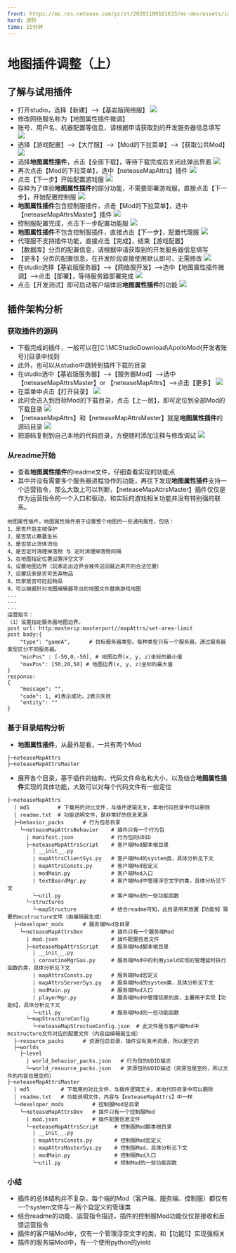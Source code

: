 ```yaml
---
front: https://mc.res.netease.com/pc/zt/20201109161633/mc-dev/assets/img/ditu_04.3a07fe10.png
hard: 进阶
time: 15分钟
---
```


# 地图插件调整（上）
## 了解与试用插件

* 打开studio，选择【新建】-->【基岩版网络服】
![](./images/ditu_01.png)
*  修改网络服名称为【地图属性插件微调】
*  账号、用户名、机器配置等信息，请根据申请获取到的开发服务器信息填写
![](./images/ditu_02.png)
* 选择【游戏配置】-->【大厅服】-->【Mod的下拉菜单】-->【获取公共Mod】
![](./images/ditu_03.png)
* 选择**地图属性插件**，点击【全部下载】，等待下载完成后关闭此弹出界面
![](./images/ditu_04.png)
* 再次点击【Mod的下拉菜单】，选中【neteaseMapAttrs】插件
![](./images/ditu_05.png)
* 点击【下一步】开始配置游戏服
![](./images/ditu_06.png)
* 存粹为了体验**地图属性插件**的部分功能，不需要部署游戏服，直接点击【下一步】，开始配置控制服
![](./images/ditu_07.png)
* **地图属性插件**包含控制服插件，点击【Mod的下拉菜单】，选中【neteaseMapAttrsMaster】插件
![](./images/ditu_08.png)
* 控制服配置完成，点击下一步配置功能服
![](./images/ditu_09.png)
* **地图属性插件**不包含控制服插件，直接点击【下一步】，配置代理服
![](./images/ditu_10.png)
* 代理服不支持插件功能，直接点击【完成】，结束【游戏配置】
* 【数据库】分页的配置信息，请根据申请获取到的开发服务器信息填写
* 【更多】分页的配置信息，在开发阶段直接使用默认即可，无需修改
 ![](./images/ditu_11.png)
*  在studio选择【基岩版服务器】-->【网络服开发】-->选中【地图属性插件微调】-->点击【部署】，等待服务器部署完成
![](./images/ditu_12.png)
* 点击【开发测试】即可启动客户端体验**地图属性插件**的功能
![](./images/ditu_13.png)

## 插件架构分析
### 获取插件的源码
* 下载完成的插件，一般可以在[C:\MCStudioDownload\ApolloMod\{开发者账号}]目录中找到
* 此外，也可以从studio中跳转到插件下载的目录
* 在studio选中【基岩版服务器】-->【服务器Mod】-->选中【neteaseMapAttrsMaster】or 【neteaseMapAttrs】-->点击【更多】
![](./images/ditu_14.png)
* 在菜单中点击【打开目录】
![](./images/ditu_15.png)
* 此时会进入到目标Mod的下载目录，点击【上一层】，即可定位到全部Mod的下载目录
![](./images/ditu_16.png)
* 【neteaseMapAttrs】和【neteaseMapAttrsMaster】就是**地图属性插件**的源码目录
![](./images/ditu_17.png)
* 把源码复制到自己本地的代码目录，方便随时添加注释与修改调试
![](./images/ditu_18.png)
### 从readme开始
* 查看**地图属性插件**的readme文件，仔细查看实现的功能点
* 其中并没有需要多个服务器进程协作的功能，再往下发现**地图属性插件**支持一个运营指令，那么大致上可以判断，【neteaseMapAttrsMaster】插件仅仅是作为运营指令的一个入口和驱动，和实际的游戏相关功能并没有特别强的联系。
```
地图属性插件，地图属性插件用于设置整个地图的一些通用属性，包括：
1、是否开启主城保护
2、是否禁止藤蔓生长
3、是否禁止流体流动
4、是否定时清理掉落物 与 定时清理掉落物间隔
5、在地图指定位置设置浮空文字
6、设置地图边界（玩家走出边界会被传送回最近离开的合法位置）
7、设置玩家是否可丢弃物品
8、玩家是否可捡起物品
9、可以根据针对地图编辑器导出的地图文件替换游戏地图
...
...
...
运营指令：
（1）设置指定服务器地图边界。
post url: http:masterip:masterport//mapAttrs/set-area-limit
post body:{
	"type": "gameA",      # 目标服务器类型。每种类型只有一个服务器，通过服务器类型区分不同服务器。
	"minPos" : [-50,0,-50], # 地图边界(x, y, z)坐标的最小值
	"maxPos": [50,20,50] # 地图边界(x, y, z)坐标的最大值
}
response:
{
    "message": "",
    "code": 1, #1表示成功，2表示失败
    "entity": ""
}
```
### 基于目录结构分析
* **地图属性插件**，从最外层看，一共有两个Mod
```
├─neteaseMapAttrs
├─neteaseMapAttrsMaster
```
* 展开各个目录，基于插件的结构，代码文件命名和大小，以及结合**地图属性插件**实现的具体功能，大致可以对每个代码文件有一些定位
```
├─neteaseMapAttrs
  | md5         # 下载用的对比文件，与插件逻辑无关，本地代码目录中可以删除
  | readme.txt  # 功能说明文件，是非常好的信息来源
  ├─behavior_packs      # 行为包总目录
    └─neteaseMapAttrsBehavior    # 插件只有一个行为包
      | manifest.json            # 行为包的UDID
      ├─neteaseMapAttrsScript    # 客户端Mod脚本根目录
        | __init__.py
        | mapAttrsClientSys.py   # 客户端Mod的system类，具体分析见下文
        | mapAttrsConsts.py      # 客户端Mod宏定义
        | modMain.py             # 客户端Mod入口
        | textBoardMgr.py        # 客户端Mod中管理浮空文字的类，具体分析见下文
        └─util.py                # 客户端Mod的一些功能函数
      └─structures
        └─mapStructure           # 结合readme可知，此目录用来放置【功能9】需要的mcstructure文件（由编辑器生成）
  ├─developer_mods      # 服务端Mod总目录
    └─neteaseMapAttrsDev         # 插件只有一个服务端Mod
      | mod.json                 # 插件配置信息文件
      ├─neteaseMapAttrsScript    # 服务端Mod脚本根目录
        | __init__.py
        | coroutineMgrGas.py     # 服务端Mod中的利用yield实现的管理延时执行函数的类，具体分析见下文
        | mapAttrsConsts.py      # 服务端Mod宏定义
        | mapAttrsServerSys.py   # 服务端Mod的system类，具体分析见下文
        | modMain.py             # 服务端Mod入口
        | playerMgr.py           # 服务端Mod中管理玩家的类，主要用于实现【功能6】，具体分析见下文
        └─util.py                # 服务端Mod的一些功能函数
      └─mapStructureConfig
        └─neteaseMapStructueConfig.json  # 此文件是与客户端Mod中mcstructure文件对应的配置文件（内容由编辑器生成）
  ├─resource_packs      # 资源包总目录，插件没有美术资源，所以是空的
  ├─worlds
    ├─level
      | world_behavior_packs.json   # 行为包的UDID描述
      └─world_resource_packs.json   # 资源包的UDID描述（资源包是空的，所以文件的内容也是空的）
├─neteaseMapAttrsMaster
  | md5          # 下载用的对比文件，与插件逻辑无关，本地代码目录中可以删除
  | readme.txt   # 功能说明文件，内容与【neteaseMapAttrs】中一样
  └─developer_mods         # 控制服Mod总目录
    └─neteaseMapAttrsDev   # 插件只有一个控制服Mod
      | mod.json           # 插件配置信息文件
      └─neteaseMapAttrsScript     # 控制服Mod脚本根目录
        | __init__.py
        | mapAttrsConsts.py       # 控制服Mod宏定义
        | mapAttrsMasterSys.py    # 控制服Mod，具体分析见下文
        | modMain.py              # 控制服Mod入口
        └─util.py                 # 控制Mod的一些功能函数
```
### 小结
* 插件的总体结构并不复杂，每个端的Mod（客户端、服务端、控制服）都仅有一个system文件与一两个自定义的管理类
* 结合readme的功能、运营指令描述，插件的控制服Mod功能仅仅是接收和反馈运营指令
* 插件的客户端Mod中，仅有一个管理浮空文字的类，和【功能5】实现强相关
* 插件的服务端Mod中，有一个使用python的yield